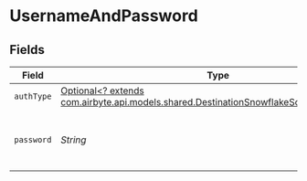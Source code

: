 # UsernameAndPassword


## Fields

| Field                                                                                                                                               | Type                                                                                                                                                | Required                                                                                                                                            | Description                                                                                                                                         |
| --------------------------------------------------------------------------------------------------------------------------------------------------- | --------------------------------------------------------------------------------------------------------------------------------------------------- | --------------------------------------------------------------------------------------------------------------------------------------------------- | --------------------------------------------------------------------------------------------------------------------------------------------------- |
| `authType`                                                                                                                                          | [Optional<? extends com.airbyte.api.models.shared.DestinationSnowflakeSchemasAuthType>](../../models/shared/DestinationSnowflakeSchemasAuthType.md) | :heavy_minus_sign:                                                                                                                                  | N/A                                                                                                                                                 |
| `password`                                                                                                                                          | *String*                                                                                                                                            | :heavy_check_mark:                                                                                                                                  | Enter the password associated with the username.                                                                                                    |